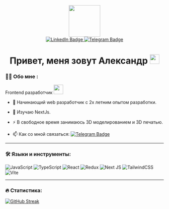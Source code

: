 <div id="header" align="center">
  <img src="https://i.giphy.com/media/v1.Y2lkPTc5MGI3NjExbDRwaWF6cmZucXZ2MGkyZjg1YjlvMmc2ODluNG5nazZoNGQwZzVidSZlcD12MV9pbnRlcm5hbF9naWZfYnlfaWQmY3Q9cw/WSBeyxvC1jH496xQGA/giphy.gif" width="100"/>
</div>
<div id="badges" align="center">
  <a href="https://www.linkedin.com/in/khalaim-aleksandr" target="_blank">
  <img src="https://img.shields.io/badge/LinkedIn-blue?style=for-the-badge&logo=linkedin&logoColor=white" alt="LinkedIn Badge"/>
  </a>
  <a href="https://t.me/H_a_l_v_a" target="_blank">
  <img src="https://img.shields.io/badge/telegram-blue?style=for-the-badge&logo=telegram&logoColor=white" alt="Telegram Badge"/>
  </a>
</div>
<div id="counter" align="center">
  <img src="https://komarev.com/ghpvc/?username=Halva1988&style=flat-square&color=blue" alt=""/>
  <h1>
  Привет, меня зовут Александр
  <img src="https://media.giphy.com/media/hvRJCLFzcasrR4ia7z/giphy.gif" width="30px"/>
  </h1>
</div>

### :man_technologist: Обо мне :

Frontend разработчик <img src="https://media.giphy.com/media/WUlplcMpOCEmTGBtBW/giphy.gif" width="30"> 
- :telescope: Начинающий web разработчик с 2х летним опытом разработки.

- :seedling: Изучаю NextJs.

- :zap: В свободное время занимаюсь 3D моделированием и 3D печатью.

- :mailbox: Как со мной связаться: [![Telegram Badge](https://img.shields.io/badge/telegram-blue?style=for-the-badge&logo=telegram&logoColor=white)](https://t.me/H_a_l_v_a)

---

### :hammer_and_wrench: Языки и инструменты:
![JavaScript](https://img.shields.io/badge/JavaScript-F7DF1E?style=for-the-badge&logo=javascript&logoColor=black)
![TypeScript](https://img.shields.io/badge/TypeSctipt-316192?style=for-the-badge&logo=typescript&logoColor=white)
![React](https://img.shields.io/badge/react-%2320232a.svg?style=for-the-badge&logo=react&logoColor=%2361DAFB)
![Redux](https://img.shields.io/badge/redux-%23593d88.svg?style=for-the-badge&logo=redux&logoColor=white)
![Next JS](https://img.shields.io/badge/Next-black?style=for-the-badge&logo=next.js&logoColor=white)
![TailwindCSS](https://img.shields.io/badge/tailwindcss-%2338B2AC.svg?style=for-the-badge&logo=tailwind-css&logoColor=white)
![Vite](https://img.shields.io/badge/vite-%23646CFF.svg?style=for-the-badge&logo=vite&logoColor=white)

---

### :fire: Статистика:

[![GitHub Streak](https://streak-stats.demolab.com?user=Halva1988&theme=transparent&hide_border=true&mode=weekly&fire=FF2222&dates=2C68F6&currStreakLabel=2C68F6&currStreakNum=2C68F6)](https://git.io/streak-stats)
